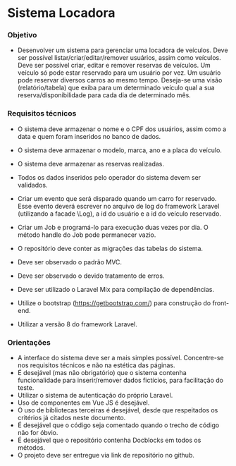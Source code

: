 # Sistema Locadora

### Objetivo 
- Desenvolver um sistema para gerenciar uma locadora de veículos. Deve ser possível
listar/criar/editar/remover usuários, assim como veículos. Deve ser possível criar, editar e remover
reservas de veículos. Um veículo só pode estar reservado para um usuário por vez. Um usuário pode
reservar diversos carros ao mesmo tempo.
Deseja-se uma visão (relatório/tabela) que exiba para um determinado veículo qual a sua
reserva/disponibilidade para cada dia de determinado mês.

### Requisitos técnicos
- O sistema deve armazenar o nome e o CPF dos usuários, assim como a data e quem foram inseridos no
banco de dados.
- O sistema deve armazenar o modelo, marca, ano e a placa do veículo.
- O sistema deve armazenar as reservas realizadas.

- Todos os dados inseridos pelo operador do sistema devem ser validados.
- Criar um evento que será disparado quando um carro for reservado. Esse evento deverá escrever no
arquivo de log do framework Laravel (utilizando a facade \Log), a id do usuário e a id do veículo
reservado.
- Criar um Job e programá-lo para execução duas vezes por dia. O método handle do Job pode permanecer
vazio.
- O repositório deve conter as migrações das tabelas do sistema.
- Deve ser observado o padrão MVC.
- Deve ser observado o devido tratamento de erros.
- Deve ser utilizado o Laravel Mix para compilação de dependências.
- Utilize o bootstrap (https://getbootstrap.com/) para construção do front-end.
- Utilizar a versão 8 do framework Laravel.

### Orientações

- A interface do sistema deve ser a mais simples possível. Concentre-se nos requisitos técnicos e não na
estética das páginas.
- É desejável (mas não obrigatório) que o sistema contenha funcionalidade para inserir/remover dados
fictícios, para facilitação do teste.
- Utilizar o sistema de autenticação do próprio Laravel.
- Uso de componentes em Vue JS é desejável.
- O uso de bibliotecas terceiras é desejável, desde que respeitados os critérios já citados neste documento.
- É desejável que o código seja comentado quando o trecho de código não for óbvio.
- É desejável que o repositório contenha Docblocks em todos os métodos.
- O projeto deve ser entregue via link de repositório no github.

